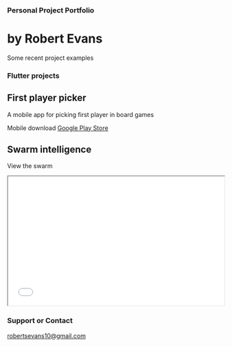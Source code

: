 ### Personal Project Portfolio
# by Robert Evans

Some recent project examples

### Flutter projects

## First player picker

A mobile app for picking first player in board games

Mobile download [Google Play Store](https://play.google.com/store/apps/details?id=com.robert_evans.first_player_picker)

## Swarm intelligence

View the swarm

<iframe
  src="flutter_apps/swarm_theory/boids.html"
  style="width:100%; height:300px;"
></iframe>

### Support or Contact

robertsevans10@gmail.com